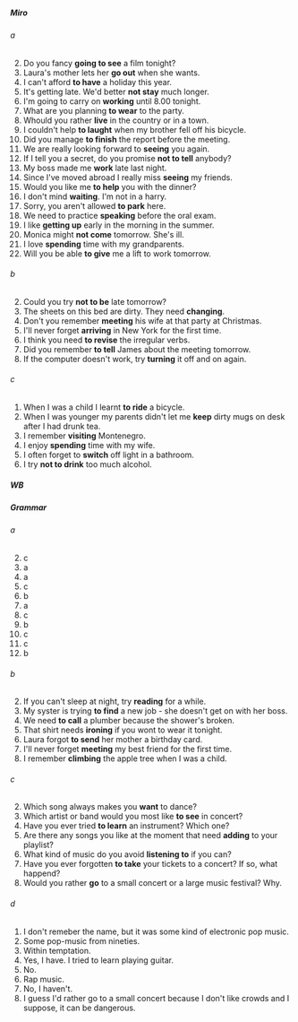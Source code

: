 ##### Miro
###### a
2. Do you fancy **going to see** a film tonight?
3. Laura's mother lets her **go out** when she wants.
4. I can't afford **to have** a holiday this year.
5. It's getting late. We'd better **not stay** much longer.
6. I'm going to carry on **working** until 8.00 tonight.
7. What are you planning **to wear** to the party.
8. Whould you rather **live** in the country or in a town.
9. I couldn't help **to laught** when my brother fell off his bicycle.
10. Did you manage **to finish** the report before the meeting.
11. We are really looking forward to **seeing** you again.
12. If I tell you a secret, do you promise **not to tell** anybody?
13. My boss made me **work** late last night.
14. Since I've moved abroad I really miss **seeing** my friends.
15. Would you like me **to help** you with the dinner?
16. I don't mind **waiting**. I'm not in a harry.
17. Sorry, you aren't allowed **to park** here. 
18. We need to practice **speaking** before the oral exam. 
19. I like **getting up** early in the morning in the summer.
20. Monica might **not come** tomorrow. She's ill. 
21. I love **spending** time with my grandparents.
22. Will you be able **to give** me a lift to work tomorrow.

###### b
2. Could you try **not to be** late tomorrow?
3. The sheets on this bed are dirty. They need **changing**. 
4. Don't you remember **meeting** his wife at that party at Christmas. 
5. I'll never forget **arriving** in New York for the first time.
6. I think you need **to revise** the irregular verbs.
7. Did you remember **to tell** James about the meeting tomorrow.
8. If the computer doesn't work, try **turning** it off and on again.

###### c
1. When I was a child I learnt **to ride** a bicycle.
2. When I was younger my parents didn't let me **keep** dirty mugs on desk after I had drunk tea.
3. I remember **visiting** Montenegro.
4. I enjoy **spending** time with my wife.
5. I often forget to **switch** off light in a bathroom.
6. I try **not to drink** too much alcohol.

##### WB
##### Grammar
###### a
2. c
3. a
4. a
5. c
6. b
7. a
8. c
9. b
10. c
11. c
12. b

###### b
2. If you can't sleep at night, try **reading** for a while.
3. My syster is trying **to find** a new job - she doesn't get on with her boss.
4. We need **to call** a plumber because the shower's broken.
5. That shirt needs **ironing** if you wont to wear it tonight.
6. Laura forgot **to send** her mother a birthday card.
7. I'll never forget **meeting** my best friend for the first time.
8. I remember **climbing** the apple tree when I was a child.

###### c 
2. Which song always makes you **want** to dance? 
3. Which artist or band would you most like **to see** in concert?
4. Have you ever tried **to learn** an instrument? Which one? 
5. Are there any songs you like at the moment that need **adding** to your playlist?
6. What kind of music do you avoid **listening to** if you can?
7. Have you ever forgotten **to take** your tickets to a concert? If so, what happend?
8. Would you rather **go** to a small concert or a large music festival? Why.

###### d
1. I don't remeber the name, but it was some kind of electronic pop music.
2. Some pop-music from nineties.
3. Within temptation.
4. Yes, I have. I tried to learn playing guitar. 
5. No.
6. Rap music.
7. No, I haven't.
8. I guess I'd rather go to a small concert because I don't like crowds and I suppose, it can be dangerous.  
